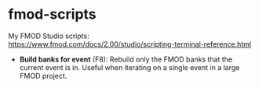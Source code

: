 # fmod-scripts

My FMOD Studio scripts: https://www.fmod.com/docs/2.00/studio/scripting-terminal-reference.html

* **Build banks for event** (F8): Rebuild only the FMOD banks that the current event is in. Useful when iterating on a single event in a large FMOD project.
